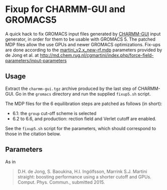 Fixup for CHARMM-GUI and GROMACS5
==============================

A quick hack to fix GROMACS input files generated by
[CHARMM-GUI](http://www.charmm-gui.org/) input generator, in order for
them to be usable with GROMACS 5. The patched MDP files allow the use
GPUs and newer GROMACS optimizations. Fix-ups are done according to
the
[martini_v2.x_new-rf.mdp](http://md.chem.rug.nl/cgmartini/images/parameters/exampleMDP/martini_v2.x_new-rf.mdp)
parameters provided by de Jong et al. at
http://md.chem.rug.nl/cgmartini/index.php/force-field-parameters/input-parameters


Usage
-----

Extract the `charmm-gui.tgz` archive produced by the last step of
CHARMM-GUI. Go in the `gromacs` directory and run the supplied
`fixup5.sh` script.

The MDP files for the 6 equilibration steps are patched as follows (in
short):

* 6.1: the `group` cut-off scheme is selected
* 6.2 to 6.6, and production: rection field and Verlet cutoff are enabled.

See the `fixup5.sh` script for the parameters, which should correspond to
those in the citation below.


Parameters
----------

As in

> D.H. de Jong, S. Baoukina, H.I. Ingólfsson, Marrink S.J. Martini
> straight: boosting performance using a shorter cutoff and
> GPUs. Comput. Phys. Commun., submitted 2015.


